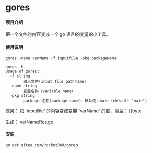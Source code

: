 # gores

#### 项目介绍
把一个文件的内容变成一个 go 语言的变量的小工具。

#### 使用说明

`gores -name varName -f inputfile -pkg packageName`

```
gores -h
Usage of gores:
  -f string
    	输入文件(input file pathname)
  -name string
    	变量名称（variable name）
  -pkg string
    	package 名称(package name)，默认值：main (default "main")
```

效果： 把 'inputfile' 的内容变成变量 'varName' 的值，类型： []byte

生成： varNameRes.go

#### 安装

`go get gitee.com/rocket049/gores`
